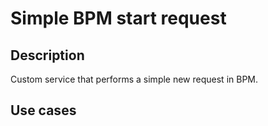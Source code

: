 # Simple BPM start request

## Description

Custom service that performs a simple new request in BPM.

## Use cases